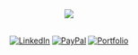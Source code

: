 <div align="center">
    
<div id="header" align="center">
    <img src="https://i.imgur.com/e78tQBt.png"/>
</div>
<br>
<p align="center">
    <a href="https://www.linkedin.com/in/jeremy-broyon/" target="_blank"><img alt="LinkedIn" src="https://img.shields.io/badge/linkedin-%230077B5.svg?&style=for-the-badge&logo=linkedin&logoColor=white" /></a>
    <a href="https://www.paypal.com/paypalme/ymerejnoyorb" target="_blank"><img alt="PayPal" src="https://img.shields.io/badge/PayPal-00457C?style=for-the-badge&logo=paypal&logoColor=white" /></a>
    <a href="https://ymerej-noyorb.vercel.app/" target="_blank"><img alt="Portfolio" src="https://img.shields.io/badge/Portfolio-%23000000.svg?style=for-the-badge&logo=firefox&logoColor=#FF7139" /></a>
</p>
</div>
